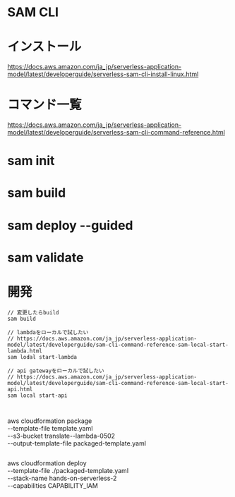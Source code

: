 # SAM CLI

# インストール

https://docs.aws.amazon.com/ja_jp/serverless-application-model/latest/developerguide/serverless-sam-cli-install-linux.html

# コマンド一覧

https://docs.aws.amazon.com/ja_jp/serverless-application-model/latest/developerguide/serverless-sam-cli-command-reference.html

# sam init

# sam build

# sam deploy --guided

# sam validate

# 開発

```
// 変更したらbuild
sam build

// lambdaをローカルで試したい
// https://docs.aws.amazon.com/ja_jp/serverless-application-model/latest/developerguide/sam-cli-command-reference-sam-local-start-lambda.html
sam lodal start-lambda

// api gatewayをローカルで試したい
// https://docs.aws.amazon.com/ja_jp/serverless-application-model/latest/developerguide/sam-cli-command-reference-sam-local-start-api.html
sam local start-api



```
aws cloudformation package \
     --template-file template.yaml \
     --s3-bucket translate--lambda-0502 \
     --output-template-file packaged-template.yaml
```

```
aws cloudformation deploy \
     --template-file ./packaged-template.yaml \
     --stack-name hands-on-serverless-2 \
     --capabilities CAPABILITY_IAM
